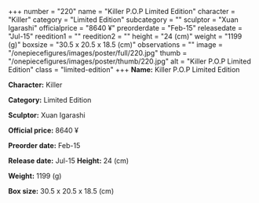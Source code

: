 +++
number = "220"
name = "Killer P.O.P Limited Edition"
character = "Killer"
category = "Limited Edition"
subcategory = ""
sculptor = "Xuan Igarashi"
officialprice = "8640 ¥"
preorderdate = "Feb-15"
releasedate = "Jul-15"
reedition1 = ""
reedition2 = ""
height = "24 (cm)"
weight = "1199 (g)"
boxsize = "30.5 x 20.5 x 18.5 (cm)"
observations = ""
image = "/onepiecefigures/images/poster/full/220.jpg"
thumb = "/onepiecefigures/images/poster/thumb/220.jpg"
alt = "Killer P.O.P Limited Edition"
class = "limited-edition"
+++
**Name:** Killer P.O.P Limited Edition

**Character:** Killer

**Category:** Limited Edition 

**Sculptor:** Xuan Igarashi

**Official price:** 8640 ¥

**Preorder date:** Feb-15

**Release date:** Jul-15
**Height:** 24 (cm)

**Weight:** 1199 (g)

**Box size:** 30.5 x 20.5 x 18.5 (cm)


